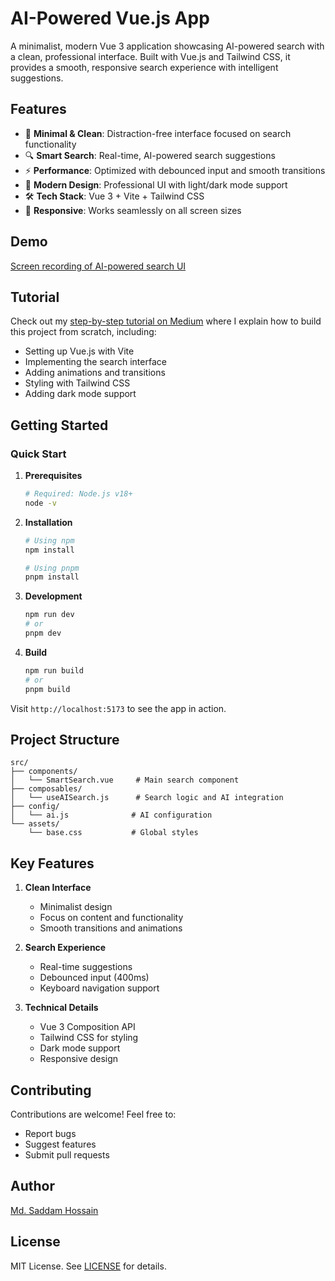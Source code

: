 # AI-Powered Vue.js App

A minimalist, modern Vue 3 application showcasing AI-powered search with a clean, professional interface. Built with Vue.js and Tailwind CSS, it provides a smooth, responsive search experience with intelligent suggestions.

## Features

- 🎯 **Minimal & Clean**: Distraction-free interface focused on search functionality
- 🔍 **Smart Search**: Real-time, AI-powered search suggestions
- ⚡ **Performance**: Optimized with debounced input and smooth transitions
- 🎨 **Modern Design**: Professional UI with light/dark mode support
- 🛠️ **Tech Stack**: Vue 3 + Vite + Tailwind CSS
- 📱 **Responsive**: Works seamlessly on all screen sizes

## Demo

[Screen recording of AI-powered search UI](https://www.linkedin.com/posts/saddamhr_vue-ai-frontend-activity-7350039334697263104-HVN8?utm_source=share&utm_medium=member_desktop&rcm=ACoAACKCApsBJkW77DUY2M9Roc58o6ZFtMahTiQ)

## Tutorial

Check out my [step-by-step tutorial on Medium](https://medium.com/@saddamhr/building-ai-powered-vue-js-components-smart-ui-guide-2025-30275c9067d9) where I explain how to build this project from scratch, including:

- Setting up Vue.js with Vite
- Implementing the search interface
- Adding animations and transitions
- Styling with Tailwind CSS
- Adding dark mode support

[//]: # 'TODO: Add your Medium blog link here'

## Getting Started

### Quick Start

1. **Prerequisites**

   ```bash
   # Required: Node.js v18+
   node -v
   ```

2. **Installation**

   ```bash
   # Using npm
   npm install

   # Using pnpm
   pnpm install
   ```

3. **Development**

   ```bash
   npm run dev
   # or
   pnpm dev
   ```

4. **Build**
   ```bash
   npm run build
   # or
   pnpm build
   ```

Visit `http://localhost:5173` to see the app in action.

## Project Structure

```
src/
├── components/
│   └── SmartSearch.vue     # Main search component
├── composables/
│   └── useAISearch.js      # Search logic and AI integration
├── config/
│   └── ai.js              # AI configuration
└── assets/
    └── base.css           # Global styles
```

## Key Features

1. **Clean Interface**
   - Minimalist design
   - Focus on content and functionality
   - Smooth transitions and animations

2. **Search Experience**
   - Real-time suggestions
   - Debounced input (400ms)
   - Keyboard navigation support

3. **Technical Details**
   - Vue 3 Composition API
   - Tailwind CSS for styling
   - Dark mode support
   - Responsive design

## Contributing

Contributions are welcome! Feel free to:

- Report bugs
- Suggest features
- Submit pull requests

## Author

[Md. Saddam Hossain](https://github.com/saddamhr)

## License

MIT License. See [LICENSE](./LICENSE) for details.
